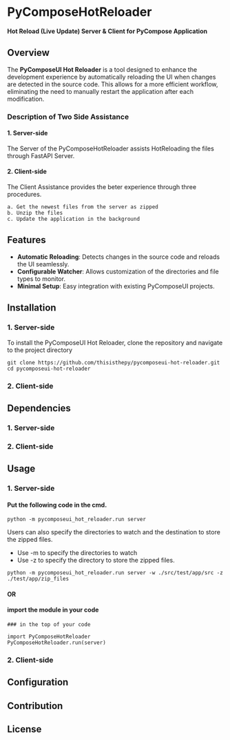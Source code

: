 # PyComposeHotReloader
**Hot Reload (Live Update) Server & Client for PyCompose Application**

## Overview
The **PyComposeUI Hot Reloader** is a tool designed to enhance the development experience by automatically reloading the UI when changes are detected in the source code. This allows for a more efficient workflow, eliminating the need to manually restart the application after each modification.

### Description of Two Side Assistance
#### 1. Server-side
The Server of the PyComposeHotReloader assists HotReloading the files through FastAPI Server.
#### 2. Client-side
The Client Assistance provides the beter experience through three procedures.
```shell
a. Get the newest files from the server as zipped
b. Unzip the files
c. Update the application in the background
```

## Features
- **Automatic Reloading**: Detects changes in the source code and reloads the UI seamlessly.
- **Configurable Watcher**: Allows customization of the directories and file types to monitor.
- **Minimal Setup**: Easy integration with existing PyComposeUI projects.

## Installation
### 1. Server-side
To install the PyComposeUI Hot Reloader, clone the repository and navigate to the project directory

```shell
git clone https://github.com/thisisthepy/pycomposeui-hot-reloader.git
cd pycomposeui-hot-reloader
```


### 2. Client-side

## Dependencies

### 1. Server-side

### 2. Client-side

## Usage
### 1. Server-side
#### Put the following code in the cmd.
```shell
python -m pycomposeui_hot_reloader.run server 
```
Users can also specify the directories to watch and the destination to store the zipped files.
- Use -m to specify the directories to watch
- Use -z to specify the directory to store the zipped files.
```shell
python -m pycomposeui_hot_reloader.run server -w ./src/test/app/src -z ./test/app/zip_files
```

#### OR

#### import the module in your code
```cython
### in the top of your code

import PyComposeHotReloader
PyComposeHotReloader.run(server)
```

### 2. Client-side


## Configuration

## Contribution

## License

